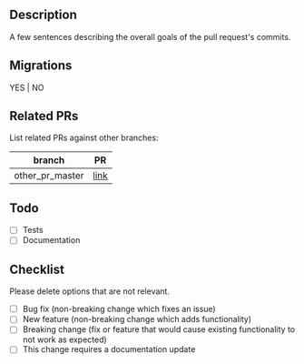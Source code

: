 
## Description
A few sentences describing the overall goals of the pull request's commits.

## Migrations
YES | NO

## Related PRs
List related PRs against other branches:

branch | PR
------ | ------
other_pr_master | [link]()

## Todo
- [ ] Tests
- [ ] Documentation

## Checklist

Please delete options that are not relevant.

- [ ] Bug fix (non-breaking change which fixes an issue)
- [ ] New feature (non-breaking change which adds functionality)
- [ ] Breaking change (fix or feature that would cause existing functionality to not work as expected)
- [ ] This change requires a documentation update
